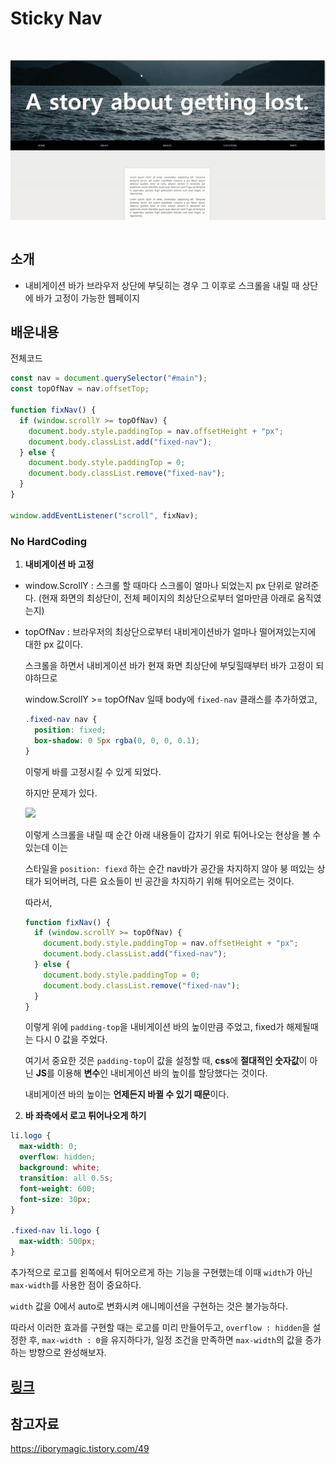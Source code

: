# Sticky Nav

<br>

<img src="./sticky.gif">

## 소개

- 내비게이션 바가 브라우저 상단에 부딪히는 경우 그 이후로 스크롤을 내릴 때 상단에 바가 고정이 가능한 웹페이지

## 배운내용

전체코드

```js
const nav = document.querySelector("#main");
const topOfNav = nav.offsetTop;

function fixNav() {
  if (window.scrollY >= topOfNav) {
    document.body.style.paddingTop = nav.offsetHeight + "px";
    document.body.classList.add("fixed-nav");
  } else {
    document.body.style.paddingTop = 0;
    document.body.classList.remove("fixed-nav");
  }
}

window.addEventListener("scroll", fixNav);
```

### No HardCoding

1. **내비게이션 바 고정**

- window.ScrollY : 스크롤 할 때마다 스크롤이 얼마나 되었는지 px 단위로 알려준다.
  (현재 화면의 최상단이, 전체 페이지의 최상단으로부터 얼마만큼 아래로 움직였는지)

- topOfNav : 브라우저의 최상단으로부터 내비게이션바가 얼마나 떨어져있는지에 대한 px 값이다.

  스크롤을 하면서 내비게이션 바가 현재 화면 최상단에 부딪힐때부터 바가 고정이 되야하므로

  window.ScrollY >= topOfNav 일때 body에 `fixed-nav` 클래스를 추가하였고,

  ```css
  .fixed-nav nav {
    position: fixed;
    box-shadow: 0 5px rgba(0, 0, 0, 0.1);
  }
  ```

  이렇게 바를 고정시킬 수 있게 되었다.

  하지만 문제가 있다.

  <img src="https://blog.kakaocdn.net/dn/BdaiK/btqRghpFpaJ/uV3I5vJVChp7BcaQywvcfK/img.gif">

  이렇게 스크롤을 내릴 때 순간 아래 내용들이 갑자기 위로 튀어나오는 현상을 볼 수 있는데 이는

  스타일을 `position: fiexd` 하는 순간 nav바가 공간을 차지하지 않아 붕 떠있는 상태가 되어버려, 다른 요소들이 빈 공간을 차지하기 위해 튀어오르는 것이다.

  따라서,

  ```js
  function fixNav() {
    if (window.scrollY >= topOfNav) {
      document.body.style.paddingTop = nav.offsetHeight + "px";
      document.body.classList.add("fixed-nav");
    } else {
      document.body.style.paddingTop = 0;
      document.body.classList.remove("fixed-nav");
    }
  }
  ```

  이렇게 위에 `padding-top`을 내비게이션 바의 높이만큼 주었고, fixed가 해제될때는 다시 0 값을 주었다.

  여기서 중요한 것은 `padding-top`이 값을 설정할 때, **css**에 **절대적인 숫자값**이 아닌 **JS**를 이용해 **변수**인 내비게이션 바의 높이를 할당했다는 것이다.

  내비게이션 바의 높이는 **언제든지 바뀔 수 있기 때문**이다.

2. **바 좌측에서 로고 튀어나오게 하기**

```css
li.logo {
  max-width: 0;
  overflow: hidden;
  background: white;
  transition: all 0.5s;
  font-weight: 600;
  font-size: 30px;
}

.fixed-nav li.logo {
  max-width: 500px;
}
```

추가적으로 로고를 왼쪽에서 튀어오르게 하는 기능을 구현했는데 이때 `width`가 아닌 `max-width`를 사용한 점이 중요하다.

`width` 값을 0에서 auto로 변화시켜 애니메이션을 구현하는 것은 불가능하다.

따라서 이러한 효과를 구현할 때는 로고를 미리 만들어두고, `overflow : hidden`을 설정한 후, `max-width : 0`을 유지하다가, 일정 조건을 만족하면 `max-width`의 값을 증가하는 방향으로 완성해보자.

## [링크](https://tranquil-cupcake-40d259.netlify.app)

## 참고자료

https://iborymagic.tistory.com/49
